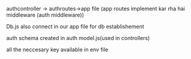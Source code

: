 authcontroller -> authroutes->app file 
(app routes implement kar rha hai middleware (auth middleware))

Db.js also connect in our app file for db establishement 

auth schema created in auth model.js(used in controllers)
 
 all the neccesary key available in env file